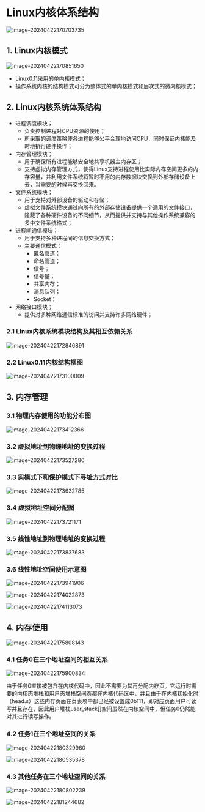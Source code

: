 # Linux内核体系结构

![image-20240422170703735](Linux内核体系结构.assets/image-20240422170703735.png) 

## 1. Linux内核模式

![image-20240422170851650](Linux内核体系结构.assets/image-20240422170851650.png) 

+ Linux0.11采用的单内核模式；
+ 操作系统内核的结构模式可分为整体式的单内核模式和层次式的微内核模式；

## 2. Linux内核系统体系结构

+ 进程调度模块；
  + 负责控制进程对CPU资源的使用；
  + 所采取的调度策略使各进程能够公平合理地访问CPU，同时保证内核能及时地执行硬件操作；
+ 内存管理模块；
  + 用于确保所有进程能够安全地共享机器主内存区；
  + 支持虚拟内存管理方式，使得Linux支持进程使用比实际内存空间更多的内存容量，并利用文件系统将暂时不用的内存数据块交换到外部存储设备上去，当需要的时候再交换回来。
+ 文件系统模块；
  + 用于支持对外部设备的驱动和存储；
  + 虚拟文件系统模块通过向所有的外部存储设备提供一个通用的文件接口，隐藏了各种硬件设备的不同细节，从而提供并支持与其他操作系统兼容的多中文件系统格式；
+ 进程间通信模块；
  + 用于支持多种进程间的信息交换方式；
  + 主要通信模式：
    + 匿名管道；
    + 命名管道；
    + 信号；
    + 信号量；
    + 共享内存；
    + 消息队列；
    + Socket；
+ 网络接口模块；
  + 提供对多种网络通信标准的访问并支持许多网络硬件；

### 2.1 Linux内核系统模块结构及其相互依赖关系

![image-20240422172846891](Linux内核体系结构.assets/image-20240422172846891.png) 

### 2.2 Linux0.11内核结构框图

![image-20240422173100009](Linux内核体系结构.assets/image-20240422173100009.png) 

## 3. 内存管理

### 3.1 物理内存使用的功能分布图

![image-20240422173412366](Linux内核体系结构.assets/image-20240422173412366.png) 

### 3.2 虚拟地址到物理地址的变换过程

![image-20240422173527280](Linux内核体系结构.assets/image-20240422173527280.png) 

### 3.3 实模式下和保护模式下寻址方式对比

![image-20240422173632785](Linux内核体系结构.assets/image-20240422173632785.png) 

### 3.4 虚拟地址空间分配图

![image-20240422173721171](Linux内核体系结构.assets/image-20240422173721171.png) 

### 3.5 线性地址到物理地址的变换过程

![image-20240422173837683](Linux内核体系结构.assets/image-20240422173837683.png) 

### 3.6 线性地址空间使用示意图

![image-20240422173941906](Linux内核体系结构.assets/image-20240422173941906.png) 

![image-20240422174022873](Linux内核体系结构.assets/image-20240422174022873.png) 

![image-20240422174113073](Linux内核体系结构.assets/image-20240422174113073.png) 

## 4. 内存使用

![image-20240422175808143](Linux内核体系结构.assets/image-20240422175808143.png) 

### 4.1 任务0在三个地址空间的相互关系

![image-20240422175900834](Linux内核体系结构.assets/image-20240422175900834.png) 

由于任务0直接被包含在内核代码中，因此不需要为其再分配内存页。它运行时需要的内核态堆栈和用户态堆栈空间页都在内核代码区中，并且由于在内核初始化时（head.s）这些内存页面在页表项中都已经被设置成0b111，即对应页面用户可读写并且存在，因此用户堆栈user_stack[]空间虽然在内核空间中，但任务0仍然能对其进行读写操作。

### 4.2 任务1在三个地址空间的关系

![image-20240422180329960](Linux内核体系结构.assets/image-20240422180329960.png) 

![image-20240422180535378](Linux内核体系结构.assets/image-20240422180535378.png) 

### 4.3 其他任务在三个地址空间的关系

![image-20240422180802239](Linux内核体系结构.assets/image-20240422180802239.png) 

![image-20240422181244682](Linux内核体系结构.assets/image-20240422181244682.png) 

